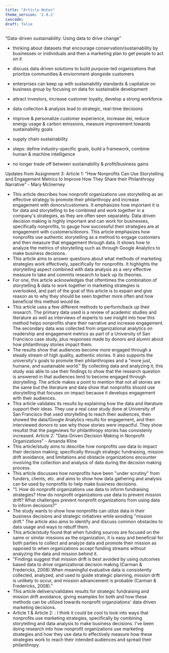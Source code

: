 ```yaml
---
title: "Article Notes"
theme_version: '2.8.2'
cascade:
draft: false
---
```


"Data-driven sustainability: Using data to drive change"

- thinking about datasets that encourage conservation/sustainability by businesses or inidividuals and then a marketing plan to get people to act on it

- discuss data driven solutions to build purpose-led organizations that prioritze communities & enviornment alongside customers

- enterprises can keep up with sustainability standards & capitalize on business group by focusing on data for sustainable development

- attract investors, increase customer loyalty, develop a strong workforce

- data collection & analysis lead to strategic, real-time decisions

- improve & personalize customer experience, increase dei, reduce energy usage & carbon emissions, measure improvement towards sustainability goals

- supply chain sustainability

- steps: define industry-specific goals, build a framework, combine human & machine intelligence

- no longer trade off between sustainability & profit/business gains


Updates from Assignment 3:
Article 1: “How Nonprofits Can Use Storytelling and Engagement Metrics to Improve How They Share their Philanthropy Narrative” - Mary McInerney
- This article describes how nonprofit organizations use storytelling as an effective strategy to promote their philanthropy and increase engagement with donors/customers. It emphasizes how important it is for data and storytelling to be combined and work together in a company's strategies, as they are often seen separately. Data driven decision making is highly important and can work for businesses, specifically nonprofits, to gauge how successful their strategies are at engagement with customers/donors. This article emphasizes how nonprofits use authentic storytelling as a method to engage customers and then measure that engagement through data. It shows how to analyze the metrics of storytelling such as through Google Analytics to make business decisions.
- This article aims to answer questions about what methods of marketing strategies work effectively, specifically for nonprofits. It highlights the storytelling aspect combined with data analysis as a very effective measure to take and commits research to back up its theories.
- For one, this article acknowledges that oftentimes the combination of storytelling & data to work together in marketing strategies is overlooked, and part of the goal of this article is to expain and give reason as to why they should be seen together more often and how beneficial this method would be.
- This article uses a few different methods to perform/back up their research. The primary data used is a review of academic studies and literature as well as interviews of experts to see insight into how this method helps nonprofits share their narrative and increase engagement. The secondary data was collected from organizational analytics on readership and engagement metrics as part of a University of San Francisco case study, plus responses made by donors and alumni about how philanthropy stories impact them.
- The results show that audiences become more engaged through a steady stream of high quality, authentic stories. It also supports the university's goals to promote their philanthropies and a "more just, humane, and sustainable world." By collecting data and analyzing it, this study was able to use their findings to show that the research question is answered in that audiences tend to become engaged through storytelling. The article makes a point to mention that not all stories are the same but the literature and data show that nonprofits should use storytelling that focuses on impact because it develops engagement with their audiences.
- This article validates its results by explaining how the data and literature support their ideas. They use a real case study done at University of San Francisco that used storytelling to reach their audiences, then showed the data/Google Analytics results for engagement, and then interviewed donors to see why those stories were impactful. They show resultst that the pageviews for philanthropy stories has consistenly increased.
Article 2: "Data-Driven Decision Making in Nonprofit Organizations" - Amanda Kline
- This article/study aims to describe how nonprofits use data to impact their decision making; specifically through strategic fundraising, mission drift avoidance, and limitations and obstacle organizations encounter involving the collection and analysis of data during the decision making process.
- This article discusses how nonprofits have been "under scrutiny" from funders, clients, etc. and aims to show how data gathering and analysis can be used by nonprofits to help make business decisions.
- "1. How do nonprofit organizations use data to inform fundraising strategies?
How do nonprofit organizations use data to prevent mission drift?
What challenges prevent nonprofit organizations from using data to inform decisions?"
- The study wants to show how nonprofits can utlize data in their business decisions and strategic initiatives while avoiding "mission drift." The article also aims to identify and discuss common obstacles to data usage and ways to rebuff them.
- This article/study found that when funding sources are focused on the same or similar missions as the organization, it is easy and beneficial for both parties to collect and analyze data and promote their mission as opposed to when organizations accept funding streams without analyzing the data and mission behind it.
- "Findings suggest that mission drift is best avoided by using outcomes based data to drive organizational decision making (Carman & Fredericks, 2008).When meaningful evaluative data is consistently collected, analyzed, and used to guide strategic planning, mission drift is unlikely to occur, and mission advancement is probable (Carman & Fredericks, 2008)."
- This article delivers/validates results for strategic fundraising and mission drift avoidance, giving examples for both and how these methods can be utilized towards nonprofit organziations' data driven marketing decisions.
- Article 1 & Article 2: : I think it could be cool to look into ways that nonprofits use marketing strategies, specifically by combining storytelling and data analysis to make business decisions. I've been doing research into how nonprofit organizations use marketing strategies and how they use data to effectively measure how these strategies work to reach their intended audiences and spread their philanthropy.
